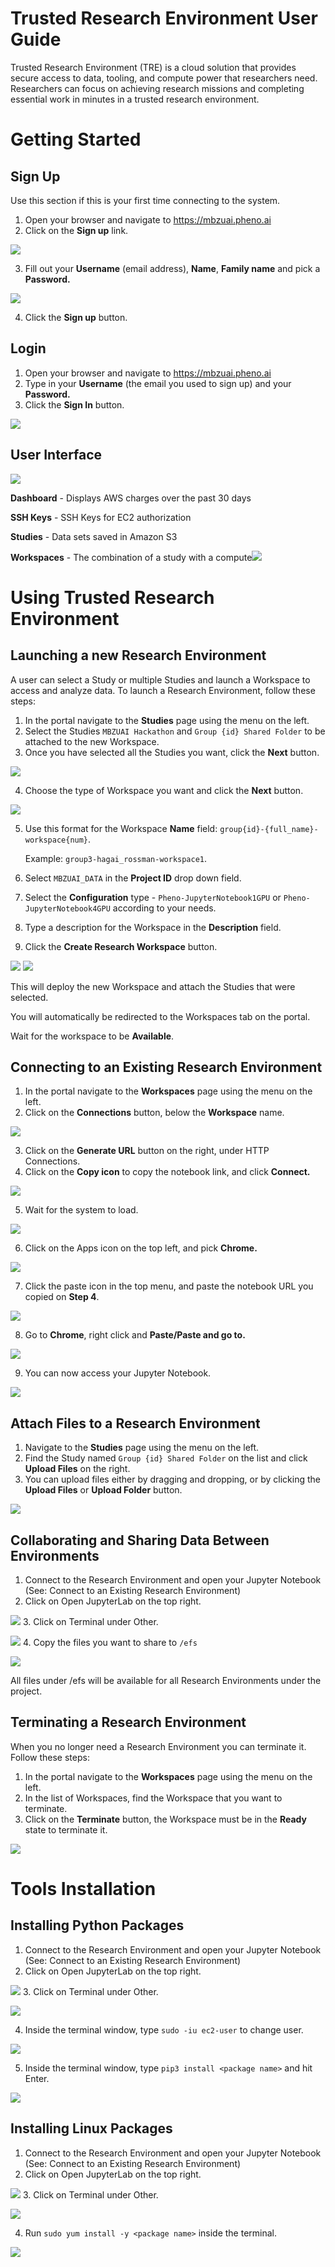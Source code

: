﻿# Trusted Research Environment User Guide

Trusted Research Environment (TRE) is a cloud solution that provides secure access to data, tooling, and compute power that researchers need. Researchers can focus on achieving research missions and completing essential work in minutes in a trusted research environment.

# Getting Started

## Sign Up

Use this section if this is your first time connecting to the system.

1. Open your browser and navigate to https://mbzuai.pheno.ai
1. Click on the **Sign up** link.

![](platform_imgs/Aspose.Words.eb2aa5b5-7f63-4203-881b-2ae5083537c6.001.png)

3. Fill out your **Username** (email address), **Name**, **Family name** and pick a **Password.**

![](platform_imgs/Aspose.Words.eb2aa5b5-7f63-4203-881b-2ae5083537c6.002.png)

4. Click the **Sign up** button.

## Login

1. Open your browser and navigate to https://mbzuai.pheno.ai
1. Type in your **Username** (the email you used to sign up) and your **Password.**
1. Click the **Sign In** button.

![](platform_imgs/Aspose.Words.eb2aa5b5-7f63-4203-881b-2ae5083537c6.001.png)

## User Interface

![](platform_imgs/Aspose.Words.eb2aa5b5-7f63-4203-881b-2ae5083537c6.003.png)

**Dashboard** - Displays AWS charges over the past 30 days

**SSH Keys** - SSH Keys for EC2 authorization

**Studies** - Data sets saved in Amazon S3

**Workspaces** - The combination of a study with a compute![](platform_imgs/Aspose.Words.eb2aa5b5-7f63-4203-881b-2ae5083537c6.004.png)

# Using Trusted Research Environment

## Launching a new Research Environment

A user can select a Study or multiple Studies and launch a Workspace to access and analyze data. To launch a Research Environment, follow these steps:

1. In the portal navigate to the **Studies** page using the menu on the left.
1. Select the Studies `MBZUAI Hackathon` and `Group {id} Shared Folder` to be attached to the new Workspace.
1. Once you have selected all the Studies you want, click the **Next** button.

![](platform_imgs/pick_studies.png)

4. Choose the type of Workspace you want and click the **Next** button.

![](platform_imgs/select_compute.png)

5. Use this format for the Workspace **Name** field: `group{id}-{full_name}-workspace{num}`. 
    
    Example: `group3-hagai_rossman-workspace1`.

5. Select `MBZUAI_DATA` in the **Project ID** drop down field.
5. Select the **Configuration** type - `Pheno-JupyterNotebook1GPU` or `Pheno-JupyterNotebook4GPU` according to your needs.
8. Type a description for the Workspace in the **Description** field.
9. Click the **Create Research Workspace** button.

![](platform_imgs/workspace_form1.png)
![](platform_imgs/workspace_form2.png)

This will deploy the new Workspace and attach the Studies that were selected. 

You will automatically be redirected to the Workspaces tab on the portal.

Wait for the workspace to be **Available**.

## Connecting to an Existing Research Environment

1. In the portal navigate to the **Workspaces** page using the menu on the left.
1. Click on the **Connections** button, below the **Workspace** name.

![](platform_imgs/existing_workspace.png)

3. Click on the **Generate URL** button on the right, under HTTP Connections.
4. Click on the **Copy icon** to copy the notebook link, and click **Connect.**

![](platform_imgs/Aspose.Words.eb2aa5b5-7f63-4203-881b-2ae5083537c6.010.png)

5. Wait for the system to load.

![](platform_imgs/Aspose.Words.eb2aa5b5-7f63-4203-881b-2ae5083537c6.011.jpeg)

6. Click on the Apps icon on the top left, and pick **Chrome.**

![](platform_imgs/Aspose.Words.eb2aa5b5-7f63-4203-881b-2ae5083537c6.012.jpeg)

7. Click the paste icon in the top menu, and paste the notebook URL you copied on **Step 4**.

![](platform_imgs/Aspose.Words.eb2aa5b5-7f63-4203-881b-2ae5083537c6.013.jpeg)

8. Go to **Chrome**, right click and **Paste/Paste and go to.**

![](platform_imgs/Aspose.Words.eb2aa5b5-7f63-4203-881b-2ae5083537c6.014.jpeg)

9. You can now access your Jupyter Notebook.

![](platform_imgs/Aspose.Words.eb2aa5b5-7f63-4203-881b-2ae5083537c6.015.jpeg)

## Attach Files to a Research Environment

1. Navigate to the **Studies** page using the menu on the left.
1. Find the Study named `Group {id} Shared Folder` on the list and click **Upload Files** on the right.
1. You can upload files either by dragging and dropping, or by clicking the **Upload Files** or **Upload Folder** button.

![](platform_imgs/upload_files.png)

## Collaborating and Sharing Data Between Environments

1. Connect to the Research Environment and open your Jupyter Notebook (See: Connect to an Existing Research Environment)
2. Click on Open JupyterLab on the top right.

![](platform_imgs/e4d32db7-372f-488a-9919-9083e15e07c4.png)
3. Click on Terminal under Other.

![](platform_imgs/bbd18cb5-16cc-4c2f-8f0a-15f385e1d472.png)
4. Copy the files you want to share to `/efs`

![](platform_imgs/08d71913-6c86-4898-ad3a-82583590b944.png)

All files under /efs will be available for all Research Environments under the project.

## Terminating a Research Environment

When you no longer need a Research Environment you can terminate it. Follow these steps:

1. In the portal navigate to the **Workspaces** page using the menu on the left.
1. In the list of Workspaces, find the Workspace that you want to terminate.
1. Click on the **Terminate** button, the Workspace must be in the **Ready** state to terminate it.

![](platform_imgs/Aspose.Words.eb2aa5b5-7f63-4203-881b-2ae5083537c6.008.jpeg)

# Tools Installation

## Installing Python Packages

1. Connect to the Research Environment and open your Jupyter Notebook (See: Connect to an Existing Research Environment)
2. Click on Open JupyterLab on the top right.

![](platform_imgs/e4d32db7-372f-488a-9919-9083e15e07c4.png)
3. Click on Terminal under Other.

![](platform_imgs/bbd18cb5-16cc-4c2f-8f0a-15f385e1d472.png)

4. Inside the terminal window, type `sudo -iu ec2-user` to change user.

![](platform_imgs/20b23e62-f88b-45d1-a8b3-1309d36bf31d.png)

5. Inside the terminal window, type `pip3 install <package name>` and hit Enter.

![](platform_imgs/fe654350-ab60-48d5-a2a3-99c9c4493b1c.png)

## Installing Linux Packages

1. Connect to the Research Environment and open your Jupyter Notebook (See: Connect to an Existing Research Environment)
2. Click on Open JupyterLab on the top right.

![](platform_imgs/e4d32db7-372f-488a-9919-9083e15e07c4.png)
3. Click on Terminal under Other.

![](platform_imgs/bbd18cb5-16cc-4c2f-8f0a-15f385e1d472.png)

4. Run `sudo yum install -y <package name>` inside the terminal.

![](platform_imgs/99e5f894-e4f7-4b38-b91a-518563d84ce3.png)

